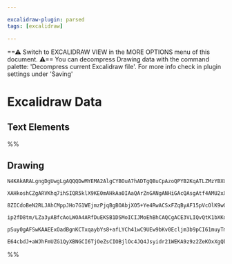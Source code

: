 ```yaml
---

excalidraw-plugin: parsed
tags: [excalidraw]

---
```

==⚠  Switch to EXCALIDRAW VIEW in the MORE OPTIONS menu of this document. ⚠== You can decompress Drawing data with the command palette: 'Decompress current Excalidraw file'. For more info check in plugin settings under 'Saving'


# Excalidraw Data
## Text Elements
%%
## Drawing
```compressed-json
N4KAkARALgngDgUwgLgAQQQDwMYEMA2AlgCYBOuA7hADTgQBuCpAzoQPYB2KqATLZMzYBXUtiRoIACyhQ4zZAHoFAc0JRJQgEYA6bGwC2CgF7N6hbEcK4OCtptbErHALRY8RMpWdx8Q1TdIEfARcZgRmBShcZQUebTiADho6IIR9BA4oZm4AbXAwUDAi6HhxdAAzQIRPKn5ixhZ2LjQAVjrIBtZOADlOMW4ARgB2IYBmAAYAFh4B0faIQg5iLG4I

XAHkoshCZgARVKhq7ihSIQR5klX9KE0mAHkAa0IAaQArZnGANgANHiGAcQAsgAtf4AMU2xXKhHw+AAyrBgqtBB5IQITmwHggAOokdTccbaNr5dGkTEIBEwJESFGXeZkvySDjhbJoAbzNhwXDYNQwQbjcbzazKamoQUkiCYbgJQk8cZDcajAY8YlbCB8tDOAYJOJDBLK1XFZgYrEAYTY+DYpFWAGIBgh7fa0RBNNyHsoGUtzZbrRITtZmFzAplnRQ

8ZICdoBeN2RLJAhCMppJHo7G1WEjmzPjqBgBOAbjXO5+Ye4RwACSxFZqByAF15pVcOlK9wOEJYfThEtmcxq22OxLNF3iABRYLpTLVuvzIRwYi4Q7EQZDHjTFrTXM6oaGyBEDgPVvt/DzS3YLFLtDlAhheZwNiLLK5ElgPJbIrit9gcbP+vP19vwlU3ad8owFAYfxJX81XwUIoHNfR9DURcAAV7xDNB+2PCVWH0dsFwQZDAl7EQyivfAbwlOAiOYE

ip2fD8tm/LZa3yABfcAoLWOA4ARfDuEKSB1DSMoICIJMoEhBhCAQCgACE3VLIQvQtK1bXKdSNMk7ARGDKBy0OfQETJM0VN9dA7QdSytJ0jI9IM+Sz0U5SfVWf0OEDXBdOs0hdP0tIwRheFERE2klzqCBtJ82y/MMk0cXDSNDQimzMhiozyUpUUIFC7zfIMgAlYQkx7as00gSK8rSO4uR5WB+QY5KotSgywU4KAwSbGENV4cKKuilq2rhQgjDKOVe

pSuy0gAFSwKAAEExOadBgnKCTxqaybYs8+afLYCh41wC9UEw9bKv0Ecljm3b9pCI61muyTmGwMlYW+QZc1lXMeHzBJt3Cp6XvwABNbhpkmbQRi+yZsz+/IICMNgDH4iV6AIM5uB4NjTv6tJCqU4gStWT0wrhj0SCGkbDwHYoyeIb1VLQATIFki07ptU1cw5jmwQheZ8oQZQ8LMiAbRHXYxbFnmICxuG+sydKsWqqAmj7I9wqohAzGEZh/lIcnhrK

E64cbdJ+aWJhFmUZG1QyXBNGCI6TjOeZsCIOBjlOc4JQ4Jsyidr21WEKA9z9z2ZeKOxXgQbAsjhH24EBNhlguu2He4MiwnAVj+AgaFgmrYB2NYoA
```
%%